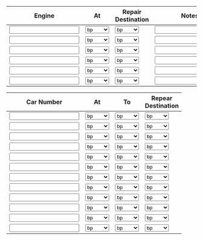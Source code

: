 <table> <thead>
  <tr>
    <th>Engine</th>
    <th>At</th>
    <th>Repair<br>Destination</th><th>Notes</th>
  </tr>
</thead> <tbody>     <tr>
        <td><input></td> <td>     <select> <option>bp</option> <option>mill</option> <option>engine</option> <option>staiton</option> <option> </option></select> </td> <td>     <select> <option>bp</option> <option>mill</option> <option>engine</option> <option>staiton</option> <option> </option></select> </td>     <td><input></td></tr>
    <tr>
        <td><input></td> <td>     <select> <option>bp</option> <option>mill</option> <option>engine</option> <option>staiton</option> <option> </option></select> </td> <td>     <select> <option>bp</option> <option>mill</option> <option>engine</option> <option>staiton</option> <option> </option></select> </td>     <td><input></td></tr>
    <tr>
        <td><input></td> <td>     <select> <option>bp</option> <option>mill</option> <option>engine</option> <option>staiton</option> <option> </option></select> </td> <td>     <select> <option>bp</option> <option>mill</option> <option>engine</option> <option>staiton</option> <option> </option></select> </td>     <td><input></td></tr>
    <tr>
        <td><input></td> <td>     <select> <option>bp</option> <option>mill</option> <option>engine</option> <option>staiton</option> <option> </option></select> </td> <td>     <select> <option>bp</option> <option>mill</option> <option>engine</option> <option>staiton</option> <option> </option></select> </td>     <td><input></td></tr>
    <tr>
        <td><input></td> <td>     <select> <option>bp</option> <option>mill</option> <option>engine</option> <option>staiton</option> <option> </option></select> </td> <td>     <select> <option>bp</option> <option>mill</option> <option>engine</option> <option>staiton</option> <option> </option></select> </td>     <td><input></td></tr>
    <tr>
        <td><input></td> <td>     <select> <option>bp</option> <option>mill</option> <option>engine</option> <option>staiton</option> <option> </option></select> </td> <td>     <select> <option>bp</option> <option>mill</option> <option>engine</option> <option>staiton</option> <option> </option></select> </td>     <td><input></td></tr>
  
  <table> <thead> <tr> <th>Car Number</th> <th>At</th> <th>To</th> <th>Repear<br>Destination</th> </tr> </thead> <tbody> <tr> <td><input></td> <td>     <select> <option>bp</option> <option>mill</option> <option>engine</option> <option>staiton</option> <option> </option></select> </td> <td>     <select> <option>bp</option> <option>mill</option> <option>engine</option> <option>staiton</option> <option> </option></select> </td> <td>     <select> <option>bp</option> <option>mill</option> <option>engine</option> <option>staiton</option> <option> </option></select> </td> </tr> <tr> <td><input></td> <td>     <select> <option>bp</option> <option>mill</option> <option>engine</option> <option>staiton</option> <option> </option></select> </td> <td>     <select> <option>bp</option> <option>mill</option> <option>engine</option> <option>staiton</option> <option> </option></select> </td> <td>     <select> <option>bp</option> <option>mill</option> <option>engine</option> <option>staiton</option> <option> </option></select> </td> </tr> <tr> <td><input></td> <td>     <select> <option>bp</option> <option>mill</option> <option>engine</option> <option>staiton</option> <option> </option></select> </td> <td>     <select> <option>bp</option> <option>mill</option> <option>engine</option> <option>staiton</option> <option> </option></select> </td> <td>     <select> <option>bp</option> <option>mill</option> <option>engine</option> <option>staiton</option> <option> </option></select> </td> </tr> <tr> <td><input></td> <td>     <select> <option>bp</option> <option>mill</option> <option>engine</option> <option>staiton</option> <option> </option></select> </td> <td>     <select> <option>bp</option> <option>mill</option> <option>engine</option> <option>staiton</option> <option> </option></select> </td> <td>     <select> <option>bp</option> <option>mill</option> <option>engine</option> <option>staiton</option> <option> </option></select> </td> </tr> <tr> <td><input></td> <td>     <select> <option>bp</option> <option>mill</option> <option>engine</option> <option>staiton</option> <option> </option></select> </td> <td>     <select> <option>bp</option> <option>mill</option> <option>engine</option> <option>staiton</option> <option> </option></select> </td> <td>     <select> <option>bp</option> <option>mill</option> <option>engine</option> <option>staiton</option> <option> </option></select> </td> </tr> <tr> <td><input></td> <td>     <select> <option>bp</option> <option>mill</option> <option>engine</option> <option>staiton</option> <option> </option></select> </td> <td>     <select> <option>bp</option> <option>mill</option> <option>engine</option> <option>staiton</option> <option> </option></select> </td> <td>     <select> <option>bp</option> <option>mill</option> <option>engine</option> <option>staiton</option> <option> </option></select> </td> </tr> <tr> <td><input></td> <td>     <select> <option>bp</option> <option>mill</option> <option>engine</option> <option>staiton</option> <option> </option></select> </td> <td>     <select> <option>bp</option> <option>mill</option> <option>engine</option> <option>staiton</option> <option> </option></select> </td> <td>     <select> <option>bp</option> <option>mill</option> <option>engine</option> <option>staiton</option> <option> </option></select> </td> </tr> <tr> <td><input></td> <td>     <select> <option>bp</option> <option>mill</option> <option>engine</option> <option>staiton</option> <option> </option></select> </td> <td>     <select> <option>bp</option> <option>mill</option> <option>engine</option> <option>staiton</option> <option> </option></select> </td> <td>     <select> <option>bp</option> <option>mill</option> <option>engine</option> <option>staiton</option> <option> </option></select> </td> </tr> <tr> <td><input></td> <td>     <select> <option>bp</option> <option>mill</option> <option>engine</option> <option>staiton</option> <option> </option></select> </td> <td>     <select> <option>bp</option> <option>mill</option> <option>engine</option> <option>staiton</option> <option> </option></select> </td> <td>     <select> <option>bp</option> <option>mill</option> <option>engine</option> <option>staiton</option> <option> </option></select> </td> </tr> <tr> <td><input></td> <td>     <select> <option>bp</option> <option>mill</option> <option>engine</option> <option>staiton</option> <option> </option></select> </td> <td>     <select> <option>bp</option> <option>mill</option> <option>engine</option> <option>staiton</option> <option> </option></select> </td> <td>     <select> <option>bp</option> <option>mill</option> <option>engine</option> <option>staiton</option> <option> </option></select> </td> </tr> <tr> <td><input></td> <td>     <select> <option>bp</option> <option>mill</option> <option>engine</option> <option>staiton</option> <option> </option></select> </td> <td>     <select> <option>bp</option> <option>mill</option> <option>engine</option> <option>staiton</option> <option> </option></select> </td> <td>     <select> <option>bp</option> <option>mill</option> <option>engine</option> <option>staiton</option> <option> </option></select> </td> </tr> <tr> <td><input></td> <td>     <select> <option>bp</option> <option>mill</option> <option>engine</option> <option>staiton</option> <option> </option></select> </td> <td>     <select> <option>bp</option> <option>mill</option> <option>engine</option> <option>staiton</option> <option> </option></select> </td> <td>     <select> <option>bp</option> <option>mill</option> <option>engine</option> <option>staiton</option> <option> </option></select> </td> </tr>


